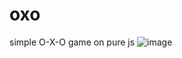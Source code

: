 # oxo
simple O-X-O game on pure js
![image](https://github.com/Java-Script-PlayGround/oxo/assets/36985179/5db75bb3-7667-4d30-864a-4e945af63e46)
